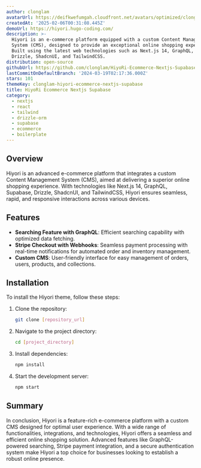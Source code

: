 ```yaml
---
author: clonglam
avatarUrl: https://deifkwefumgah.cloudfront.net/avatars/optimized/clonglam-hiyori-ecommerce-nextjs-supabase-avatar-128.webp
createdAt: '2025-02-06T00:31:08.445Z'
demoUrl: https://hiyori.hugo-coding.com/
description: >-
  Hiyori is an e-commerce platform equipped with a custom Content Management
  System (CMS), designed to provide an exceptional online shopping experience.
  Built using the latest web technologies such as Next.js 14, GraphQL, Supabase,
  Drizzle, ShadcnUI, and TailwindCSS.
distribution: open-source
githubUrl: https://github.com/clonglam/HiyoRi-Ecommerce-Nextjs-Supabase
lastCommitOnDefaultBranch: '2024-03-19T02:17:36.000Z'
stars: 101
themeKey: clonglam-hiyori-ecommerce-nextjs-supabase
title: HiyoRi Ecommerce Nextjs Supabase
category:
  - nextjs
  - react
  - tailwind
  - drizzle-orm
  - supabase
  - ecommerce
  - boilerplate
---
```

## Overview
Hiyori is an advanced e-commerce platform that integrates a custom Content Management System (CMS), aimed at delivering a superior online shopping experience. With technologies like Next.js 14, GraphQL, Supabase, Drizzle, ShadcnUI, and TailwindCSS, Hiyori ensures seamless, rapid, and responsive interactions across various devices.

## Features
- **Searching Feature with GraphQL**: Efficient searching capability with optimized data fetching.
- **Stripe Checkout with Webhooks**: Seamless payment processing with real-time notifications for automated order and inventory management.
- **Custom CMS**: User-friendly interface for easy management of orders, users, products, and collections.

## Installation
To install the Hiyori theme, follow these steps:
1. Clone the repository:
   ```bash
   git clone [repository_url]
   ```
2. Navigate to the project directory:
   ```bash
   cd [project_directory]
   ```
3. Install dependencies:
   ```bash
   npm install
   ```
4. Start the development server:
   ```bash
   npm start
   ```

## Summary
In conclusion, Hiyori is a feature-rich e-commerce platform with a custom CMS designed for optimal user experience. With a wide range of functionalities, integrations, and technologies, Hiyori offers a seamless and efficient online shopping solution. Advanced features like GraphQL-powered searching, Stripe payment integration, and a secure authentication system make Hiyori a top choice for businesses looking to establish a robust online presence.